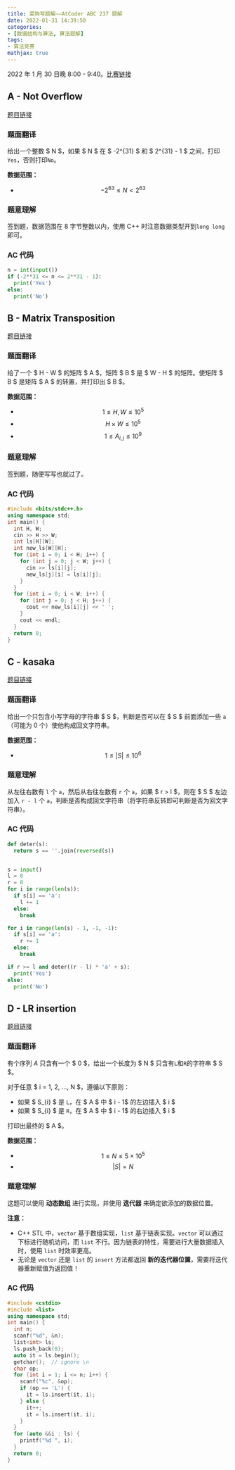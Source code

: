 ```yaml
---
title: 菜狗写题解——AtCoder ABC 237 题解
date: 2022-01-31 14:39:50
categories:
- [数据结构与算法, 算法题解]
tags:
- 算法竞赛
mathjax: true
---
```

2022 年 1 月 30 日晚 8:00 - 9:40。[比赛链接](https://atcoder.jp/contests/abc237)

<!-- more -->

## A - Not Overflow

[题目链接](https://atcoder.jp/contests/abc237/tasks/abc237_a)

### 题面翻译

给出一个整数 $ N $，如果 $ N $ 在 $ -2^{31} $ 和 $ 2^{31} - 1 $ 之间，打印 `Yes`，否则打印`No`。

**数据范围：**

- $$ -2^{63} \leq N < 2^{63} $$

### 题意理解

签到题，数据范围在 8 字节整数以内，使用 C++ 时注意数据类型开到`long long`即可。

### AC 代码

```python
n = int(input())
if (-2**31 <= n <= 2**31 - 1):
  print('Yes')
else:
  print('No')
```

## B - Matrix Transposition

[题目链接](https://atcoder.jp/contests/abc237/tasks/abc237_b)

### 题面翻译

给了一个 $ H - W $ 的矩阵 $ A $，矩阵 $ B $ 是 $ W - H $ 的矩阵。使矩阵 $ B $ 是矩阵 $ A $ 的转置，并打印出 $ B $。

**数据范围：**

- $$ 1 \leq H, W \leq 10^{5} $$
- $$ H \times W \leq 10^{5} $$
- $$ 1 \leq A_{i, j} \leq 10^{9} $$

### 题意理解

签到题，随便写写也就过了。

### AC 代码

```cpp
#include <bits/stdc++.h>
using namespace std;
int main() {
  int H, W;
  cin >> H >> W;
  int ls[H][W];
  int new_ls[W][H];
  for (int i = 0; i < H; i++) {
    for (int j = 0; j < W; j++) {
      cin >> ls[i][j];
      new_ls[j][i] = ls[i][j];
    }
  }
  for (int i = 0; i < W; i++) {
    for (int j = 0; j < H; j++) {
      cout << new_ls[i][j] << ' ';
    }
    cout << endl;
  }
  return 0;
}
```

## C - kasaka

[题目链接](https://atcoder.jp/contests/abc237/tasks/abc237_c)

### 题面翻译

给出一个只包含小写字母的字符串 $ S $，判断是否可以在 $ S $ 前面添加一些 `a`（可能为 0 个）使他构成回文字符串。

**数据范围：**

- $$ 1 \leq \lvert S \lvert \leq 10^{6} $$

### 题意理解

从左往右数有 `l` 个 `a`，然后从右往左数有 `r` 个 `a`，如果 $ r > l $，则在 $ S $ 左边加入 `r - l` 个 `a`，判断是否构成回文字符串（将字符串反转即可判断是否为回文字符串）。

### AC 代码

```python
def deter(s):
  return s == ''.join(reversed(s))


s = input()
l = 0
r = 0
for i in range(len(s)):
  if s[i] == 'a':
    l += 1
  else:
    break

for i in range(len(s) - 1, -1, -1):
  if s[i] == 'a':
    r += 1
  else:
    break

if r >= l and deter((r - l) * 'a' + s):
  print('Yes')
else:
  print('No')
```

## D - LR insertion

[题目链接](https://atcoder.jp/contests/abc237/tasks/abc237_d)

### 题面翻译

有个序列 $A$ 只含有一个 $ 0 $，给出一个长度为 $ N $ 只含有`L`和`R`的字符串 $ S $。

对于任意 $ i = 1, 2, ..., N $，遵循以下原则：

- 如果 $ S_{i} $ 是 `L`，在 $ A $ 中 $ i - 1$ 的左边插入 $ i $
- 如果 $ S_{i} $ 是 `R`，在 $ A $ 中 $ i - 1$ 的右边插入 $ i $

打印出最终的 $ A $。

**数据范围：**

- $$ 1 \leq N \leq 5 \times 10^{5} $$
- $$ \lvert S \lvert = N $$

### 题意理解

这题可以使用 **动态数组** 进行实现，并使用 **迭代器** 来确定欲添加的数据位置。

**注意：**

- C++ STL 中，`vector` 基于数组实现，`list` 基于链表实现。`vector` 可以通过下标进行随机访问，而 `list` 不行。因为链表的特性，需要进行大量数据插入时，使用 `list` 时效率更高。
- 无论是 `vector` 还是 `list` 的 `insert` 方法都返回 **新的迭代器位置**，需要将迭代器重新赋值为返回值！

### AC 代码

```cpp
#include <cstdio>
#include <list>
using namespace std;
int main() {
  int n;
  scanf("%d", &n);
  list<int> ls;
  ls.push_back(0);
  auto it = ls.begin();
  getchar();  // ignore \n
  char op;
  for (int i = 1; i <= n; i++) {
    scanf("%c", &op);
    if (op == 'L') {
      it = ls.insert(it, i);
    } else {
      it++;
      it = ls.insert(it, i);
    }
  }
  for (auto &&i : ls) {
    printf("%d ", i);
  }
  return 0;
}
```
